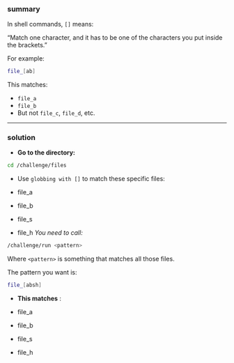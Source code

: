 ### summary 
In shell commands, `[]` means:

“Match one character, and it has to be one of the characters you put inside the brackets.”

For example:
```bash
file_[ab]
```
This matches:

- `file_a`
- `file_b`
- But not `file_c`, `file_d`, etc.
_____________
### solution
- **Go to the directory:**
```bash
cd /challenge/files
```
- Use `globbing with []` to match these specific files:

- file_a
- file_b
- file_s
- file_h
*You need to call:*
```bash
/challenge/run <pattern>
```
Where `<pattern>` is something that matches all those files.

The pattern you want is:
```bash
file_[absh]
```
 - **This matches** :

- file_a
- file_b
- file_s
- file_h
